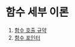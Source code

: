 # 함수 세부 이론

1. [함수 호출 규약](https://github.com/Nighthom/Files/blob/main/Study/C/lesson/%ED%95%A8%EC%88%98/%ED%95%A8%EC%88%98%20%ED%98%B8%EC%B6%9C%20%EA%B7%9C%EC%95%85.md)   
2. [함수 포인터](https://github.com/Nighthom/Files/blob/main/Study/C/lesson/Pointer/%ED%8F%AC%EC%9D%B8%ED%84%B0%20%ED%99%9C%EC%9A%A9/%ED%95%A8%EC%88%98%20%ED%8F%AC%EC%9D%B8%ED%84%B0.md)  
